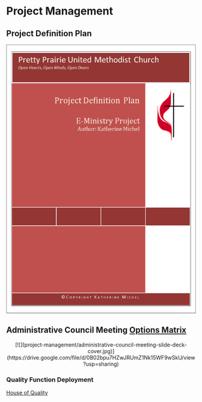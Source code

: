# Project Management

## Project Definition Plan

![](project-management/project-definition-plan-cover.png)

## Administrative Council Meeting [Options Matrix](https://drive.google.com/file/d/0B02bpu7HZwJRUmZ1Nk15WF9wSkU/view?usp=sharing)

<center>
[![](project-management/administrative-council-meeting-slide-deck-cover.jpg)](https://drive.google.com/file/d/0B02bpu7HZwJRUmZ1Nk15WF9wSkU/view?usp=sharing)
</center>

### Quality Function Deployment

[House of Quality](http://en.wikipedia.org/wiki/House_of_Quality)



